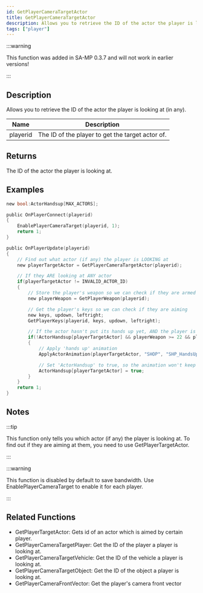 ```yaml
---
id: GetPlayerCameraTargetActor
title: GetPlayerCameraTargetActor
description: Allows you to retrieve the ID of the actor the player is looking at (in any).
tags: ["player"]
---
```


<TagLinks />

:::warning

This function was added in SA-MP 0.3.7 and will not work in earlier versions!

:::

## Description

Allows you to retrieve the ID of the actor the player is looking at (in any).

| Name     | Description                                      |
| -------- | ------------------------------------------------ |
| playerid | The ID of the player to get the target actor of. |

## Returns

The ID of the actor the player is looking at.

## Examples

```c
new bool:ActorHandsup[MAX_ACTORS];

public OnPlayerConnect(playerid)
{
    EnablePlayerCameraTarget(playerid, 1);
    return 1;
}

public OnPlayerUpdate(playerid)
{
    // Find out what actor (if any) the player is LOOKING at
    new playerTargetActor = GetPlayerCameraTargetActor(playerid);

    // If they ARE looking at ANY actor
    if(playerTargetActor != INVALID_ACTOR_ID)
    {
        // Store the player's weapon so we can check if they are armed
        new playerWeapon = GetPlayerWeapon(playerid);

        // Get the player's keys so we can check if they are aiming
        new keys, updown, leftright;
        GetPlayerKeys(playerid, keys, updown, leftright);

        // If the actor hasn't put its hands up yet, AND the player is ARMED
        if(!ActorHandsup[playerTargetActor] && playerWeapon >= 22 && playerWeapon <= 42 && keys & KEY_AIM)
        {
            // Apply 'hands up' animation
            ApplyActorAnimation(playerTargetActor, "SHOP", "SHP_HandsUp_Scr",4.1,0,0,0,1,0);

            // Set 'ActorHandsup' to true, so the animation won't keep being reapplied
            ActorHandsup[playerTargetActor] = true;
        }
    }
    return 1;
}
```

## Notes

:::tip

This function only tells you which actor (if any) the player is looking at. To find out if they are aiming at them, you need to use GetPlayerTargetActor.

:::

:::warning

This function is disabled by default to save bandwidth. Use EnablePlayerCameraTarget to enable it for each player.

:::

## Related Functions

- GetPlayerTargetActor: Gets id of an actor which is aimed by certain player.
- GetPlayerCameraTargetPlayer: Get the ID of the player a player is looking at.
- GetPlayerCameraTargetVehicle: Get the ID of the vehicle a player is looking at.
- GetPlayerCameraTargetObject: Get the ID of the object a player is looking at.
- GetPlayerCameraFrontVector: Get the player's camera front vector

